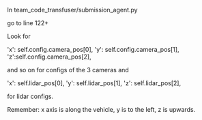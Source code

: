 In team_code_transfuser/submission_agent.py

go to line 122+

Look for 

'x': self.config.camera_pos[0], 'y': self.config.camera_pos[1], 'z':self.config.camera_pos[2],

and so on for configs of the 3 cameras and 

'x': self.lidar_pos[0], 'y': self.lidar_pos[1], 'z': self.lidar_pos[2],

for lidar configs.

Remember: x axis is along the vehicle, y is to the left, z is upwards.
